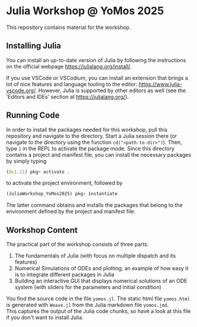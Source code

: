 # Julia Workshop @ YoMos 2025 

This repository contains material for the workshop. 

## Installing Julia 
You can install an up-to-date version of Julia by following the instructions on
the official webpage <https://julialang.org/install/>.

If you use VSCode or VSCodium, you can install an extension that brings a lot
of nice features and language tooling to the editor:
<https://www.julia-vscode.org/>. 
However, Julia is supported by other editors as well (see the 'Editors and
IDEs' section at <https://julialang.org/>).

## Running Code 
In order to install the packages needed for this workshop, pull this repository
and navigate to the directory. 
Start a Julia session there (or navigate to the directory using the function `cd("<path-to-dir>")`). 
Then, type `]` in the REPL to activate the package mode. 
Since this directory contains a project and manifest file, you can install the
necessary packages by simply typing 
```julia REPL
(@v1.11) pkg> activate .
```
to activate the project environment, followed by 
```julia REPL
(JuliaWorkshop_YoMos2025) pkg> instantiate 
```
The latter command obtains and installs the packages that belong to the
environment defined by the project and manifest file.

## Workshop Content 
The practical part of the workshop consists of three parts:
1. The fundamentals of Julia (with focus on multiple dispatch and its features)
2. Numerical Simulations of ODEs and plotting; an example of how easy it is to integrate different packages in Julia
3. Building an interactive GUI that displays numerical solutions of an ODE
   system (with sliders for the parameters and initial condition)

You find the source code in the file `yomos.jl`. 
The static html file `yomos.html` is generated with `Weave.jl` from the Julia
markdown file `yomos.jmd`.  
This captures the output of the Julia code chunks, so have a look at this file
if you don't want to install Julia.
